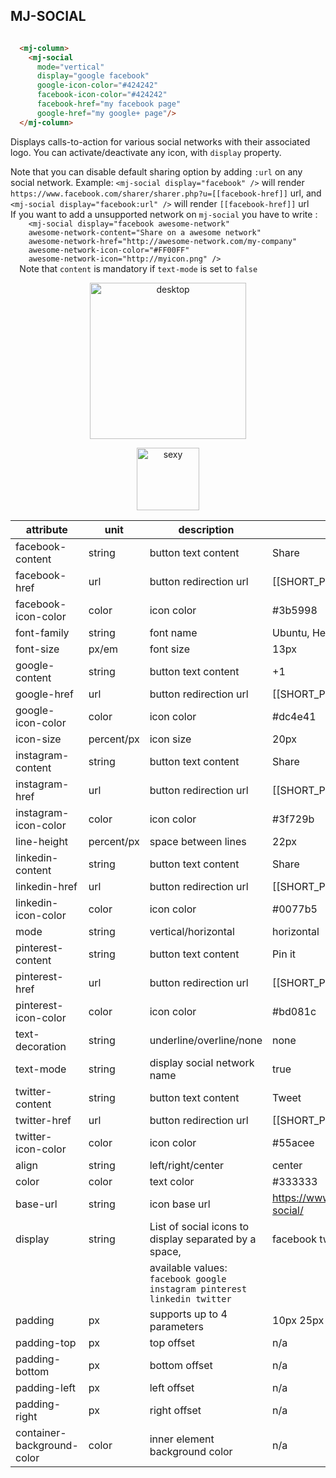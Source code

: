 ## MJ-SOCIAL

``` html

  <mj-column>
    <mj-social
      mode="vertical"
      display="google facebook"
      google-icon-color="#424242"
      facebook-icon-color="#424242"
      facebook-href="my facebook page"
      google-href="my google+ page"/>
  </mj-column>

```

Displays calls-to-action for various social networks with their associated logo.
You can activate/deactivate any icon, with `display` property.

<aside class="notice">
Note that you can disable default sharing option by adding <code class="prettyprint">:url</code> on any social network.
Example: <code class="prettyprint">&lt;mj-social display="facebook" /&gt;</code> will render <code class="prettyprint">https://www.facebook.com/sharer/sharer.php?u=[[facebook-href]]</code> url, and <code class="prettyprint">&lt;mj-social display="facebook:url" /&gt;</code> will render <code class="prettyprint">[[facebook-href]]</code> url
</aside>


<aside class="notice">
If you want to add a unsupported network on <code class="prettyprint">mj-social</code> you have to write :
  <code class="prettyprint">
    &lt;mj-social display="facebook awesome-network"
    awesome-network-content="Share on a awesome network"
    awesome-network-href="http://awesome-network.com/my-company"
    awesome-network-icon-color="#FF00FF"
    awesome-network-icon="http://myicon.png" /&gt;
  </code>
Note that <code class="prettyprint">content</code> is mandatory if <code class="prettyprint">text-mode</code> is set to <code class="prettyprint">false</code>
</aside>


<p align="center">
<img src="https://cloud.githubusercontent.com/assets/6558790/12751360/0c78ce48-c9bd-11e5-98ca-4a2ac9e6341b.png" alt="desktop" style="width: 250px;"/>
</p>

<p align="center">
  <a href="/try-it-live/social"><img width="100px" src="http://imgh.us/TRYITLIVE.svg" alt="sexy" /></a>
</p>

attribute                   | unit        | description                                                              | default value
----------------------------|-------------|--------------------------------------------------------------------------|--------------------------------------------
facebook-content            | string      | button text content                                                      | Share
facebook-href               | url         | button redirection url                                                   | [[SHORT_PERMALINK]]
facebook-icon-color         | color       | icon color                                                               | #3b5998
font-family                 | string      | font name                                                                | Ubuntu, Helvetica, Arial, sans-serif
font-size                   | px/em       | font size                                                                | 13px
google-content              | string      | button text content                                                      | +1
google-href                 | url         | button redirection url                                                   | [[SHORT_PERMALINK]]
google-icon-color           | color       | icon color                                                               | #dc4e41
icon-size                   | percent/px  | icon size                                                                | 20px
instagram-content           | string      | button text content                                                      | Share
instagram-href              | url         | button redirection url                                                   | [[SHORT_PERMALINK]]
instagram-icon-color        | color       | icon color                                                               | #3f729b
line-height                 | percent/px  | space between lines                                                      | 22px
linkedin-content            | string      | button text content                                                      | Share
linkedin-href               | url         | button redirection url                                                   | [[SHORT_PERMALINK]]
linkedin-icon-color         | color       | icon color                                                               | #0077b5
mode                        | string      | vertical/horizontal                                                      | horizontal
pinterest-content           | string      | button text content                                                      | Pin it
pinterest-href              | url         | button redirection url                                                   | [[SHORT_PERMALINK]]
pinterest-icon-color        | color       | icon color                                                               | #bd081c
text-decoration             | string      | underline/overline/none                                                  | none
text-mode                   | string      | display social network name                                              | true
twitter-content             | string      | button text content                                                      | Tweet
twitter-href                | url         | button redirection url                                                   | [[SHORT_PERMALINK]]
twitter-icon-color          | color       | icon color                                                               | #55acee
align                       | string      | left/right/center                                                        | center
color                       | color       | text color                                                               | #333333
base-url                    | string      | icon base url                                                            | https://www.mailjet.com/images/theme/v1/icons/ico-social/
display                     | string      | List of social icons to display separated by a space,                    | facebook twitter google
                            |             | available values: `facebook google instagram pinterest linkedin twitter` |
padding                     | px          | supports up to 4 parameters                                              | 10px 25px
padding-top                 | px          | top offset                                                               | n/a
padding-bottom              | px          | bottom offset                                                            | n/a
padding-left                | px          | left offset                                                              | n/a
padding-right               | px          | right offset                                                             | n/a
container-background-color  | color       | inner element background color                                           | n/a
